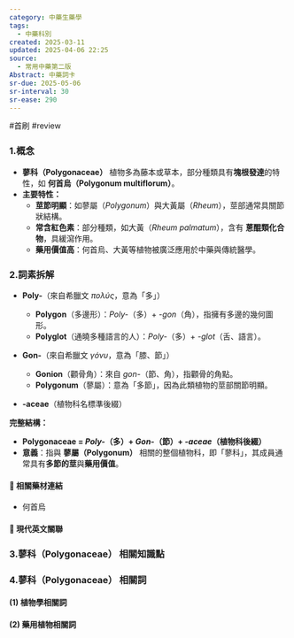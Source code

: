 ```yaml
---
category: 中藥生藥學
tags:
  - 中藥科別
created: 2025-03-11
updated: 2025-04-06 22:25
source:
  - 常用中藥第二版
Abstract: 中藥詞卡
sr-due: 2025-05-06
sr-interval: 30
sr-ease: 290
---
```

#首刷 #review 
### 1.概念
- **蓼科（Polygonaceae）** 植物多為藤本或草本，部分種類具有**塊根發達**的特性，如 **何首烏（Polygonum multiflorum）**。  
- **主要特性：**  
  - **莖節明顯**：如蓼屬（*Polygonum*）與大黃屬（*Rheum*），莖部通常具關節狀結構。  
  - **常含紅色素**：部分種類，如大黃（*Rheum palmatum*），含有 **蒽醌類化合物**，具緩瀉作用。  
  - **藥用價值高**：何首烏、大黃等植物被廣泛應用於中藥與傳統醫學。
### 2.詞素拆解
- **Poly-**（來自希臘文 *πολύς*，意為「多」）  
  - **Polygon**（多邊形）：*Poly-*（多）+ *-gon*（角），指擁有多邊的幾何圖形。  
  - **Polyglot**（通曉多種語言的人）：*Poly-*（多）+ *-glot*（舌、語言）。  

- **Gon-**（來自希臘文 *γόνυ*，意為「膝、節」）  
  - **Gonion**（顴骨角）：來自 *gon-*（節、角），指顴骨的角點。  
  - **Polygonum**（蓼屬）：意為「多節」，因為此類植物的莖部關節明顯。  

- **-aceae**（植物科名標準後綴）  

**完整結構：**
- **Polygonaceae = *Poly-*（多）+ *Gon-*（節）+ *-aceae*（植物科後綴）**  
- **意義**：指與 **蓼屬（Polygonum）** 相關的整個植物科，即「蓼科」，其成員通常具有**多節的莖**與**藥用價值**。  



#### 📌 相關藥材連結

- 何首烏


#### 🌿 現代英文關聯




### 3.蓼科（Polygonaceae） 相關知識點



### 4.蓼科（Polygonaceae） 相關詞
#### (1) 植物學相關詞




#### (2) 藥用植物相關詞


